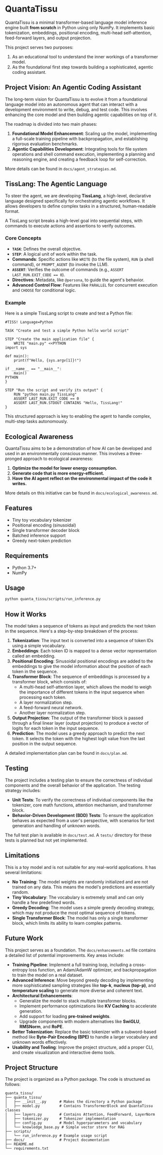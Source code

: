 # QuantaTissu

QuantaTissu is a minimal transformer-based language model inference engine built **from scratch** in Python using only NumPy. It implements basic tokenization, embeddings, positional encoding, multi-head self-attention, feed-forward layers, and output projection.

This project serves two purposes:
1.  As an educational tool to understand the inner workings of a transformer model.
2.  As the foundational first step towards building a sophisticated, agentic coding assistant.

## Project Vision: An Agentic Coding Assistant

The long-term vision for QuantaTissu is to evolve it from a foundational language model into an autonomous agent that can interact with a development environment to write, debug, and test code. This involves enhancing the core model and then building agentic capabilities on top of it.

The roadmap is divided into two main phases:
1.  **Foundational Model Enhancement**: Scaling up the model, implementing a full-scale training pipeline with backpropagation, and establishing rigorous evaluation benchmarks.
2.  **Agentic Capabilities Development**: Integrating tools for file system operations and shell command execution, implementing a planning and reasoning engine, and creating a feedback loop for self-correction.

More details can be found in `docs/agent_strategies.md`.

## TissLang: The Agentic Language

To steer the agent, we are developing **TissLang**, a high-level, declarative language designed specifically for orchestrating agentic workflows. It allows developers to define complex tasks in a structured, human-readable format.

A TissLang script breaks a high-level goal into sequential steps, with commands to execute actions and assertions to verify outcomes.

### Core Concepts

-   **`TASK`**: Defines the overall objective.
-   **`STEP`**: A logical unit of work within the task.
-   **Commands**: Specific actions like `WRITE` (to the file system), `RUN` (a shell command), or `PROMPT_AGENT` (to invoke the LLM).
-   **`ASSERT`**: Verifies the outcome of commands (e.g., `ASSERT LAST_RUN.EXIT_CODE == 0`).
-   **Directives**: Metadata, like `@persona`, to guide the agent's behavior.
-   **Advanced Control Flow**: Features like `PARALLEL` for concurrent execution and `CHOOSE` for conditional logic.

### Example

Here is a simple TissLang script to create and test a Python file:

```tiss
#TISS! Language=Python

TASK "Create and test a simple Python hello world script"

STEP "Create the main application file" {
    WRITE "main.py" <<PYTHON
import sys

def main():
    print(f"Hello, {sys.argv[1]}!")

if __name__ == "__main__":
    main()
PYTHON
}

STEP "Run the script and verify its output" {
    RUN "python main.py TissLang"
    ASSERT LAST_RUN.EXIT_CODE == 0
    ASSERT LAST_RUN.STDOUT CONTAINS "Hello, TissLang!"
}
```

This structured approach is key to enabling the agent to handle complex, multi-step tasks autonomously.

## Ecological Awareness

QuantaTissu aims to be a demonstration of how AI can be developed and used in an environmentally conscious manner. This involves a three-pronged approach to ecological awareness:

1.  **Optimize the model for lower energy consumption.**
2.  **Generate code that is more energy-efficient.**
3.  **Have the AI agent reflect on the environmental impact of the code it writes.**

More details on this initiative can be found in `docs/ecological_awareness.md`.

## Features

- Tiny toy vocabulary tokenizer
- Positional encoding (sinusoidal)
- Single transformer decoder block
- Batched inference support
- Greedy next-token prediction

## Requirements

- Python 3.7+
- NumPy

## Usage

```bash
python quanta_tissu/scripts/run_inference.py
```

## How it Works

The model takes a sequence of tokens as input and predicts the next token in the sequence. Here's a step-by-step breakdown of the process:

1.  **Tokenization**: The input text is converted into a sequence of token IDs using a simple vocabulary.
2.  **Embeddings**: Each token ID is mapped to a dense vector representation called an embedding.
3.  **Positional Encoding**: Sinusoidal positional encodings are added to the embeddings to give the model information about the position of each token in the sequence.
4.  **Transformer Block**: The sequence of embeddings is processed by a transformer block, which consists of:
    *   A multi-head self-attention layer, which allows the model to weigh the importance of different tokens in the input sequence when processing each token.
    *   A layer normalization step.
    *   A feed-forward neural network.
    *   Another layer normalization step.
5.  **Output Projection**: The output of the transformer block is passed through a final linear layer (output projection) to produce a vector of logits for each token in the input sequence.
6.  **Prediction**: The model uses a greedy approach to predict the next token. It selects the token with the highest logit value from the last position in the output sequence.

A detailed implementation plan can be found in `docs/plan.md`.

## Testing

The project includes a testing plan to ensure the correctness of individual components and the overall behavior of the application. The testing strategy includes:

-   **Unit Tests**: To verify the correctness of individual components like the tokenizer, core math functions, attention mechanism, and transformer block.
-   **Behavior-Driven Development (BDD) Tests**: To ensure the application behaves as expected from a user's perspective, with scenarios for text generation and handling of unknown words.

The full test plan is available in `docs/test.md`. A `tests/` directory for these tests is planned but not yet implemented.

## Limitations

This is a toy model and is not suitable for any real-world applications. It has several limitations:

-   **No Training**: The model weights are randomly initialized and are not trained on any data. This means the model's predictions are essentially random.
-   **Tiny Vocabulary**: The vocabulary is extremely small and can only handle a few predefined words.
-   **Greedy Decoding**: The model uses a simple greedy decoding strategy, which may not produce the most optimal sequence of tokens.
-   **Single Transformer Block**: The model has only a single transformer block, which limits its ability to learn complex patterns.

## Future Work
This project serves as a foundation. The `docs/enhancements.md` file contains a detailed list of potential improvements. Key areas include:

-   **Training Pipeline**: Implement a full training loop, including a cross-entropy loss function, an Adam/AdamW optimizer, and backpropagation to train the model on a real dataset.
-   **Advanced Inference**: Move beyond greedy decoding by implementing more sophisticated sampling strategies like **top-k**, **nucleus (top-p)**, and **temperature scaling** to generate more diverse and coherent text.
-   **Architectural Enhancements**:
    -   Generalize the model to stack multiple transformer blocks.
    -   Implement performance optimizations like **KV Caching** to accelerate generation.
    -   Add support for loading **pre-trained weights**.
    -   Upgrade components with modern alternatives like **SwiGLU**, **RMSNorm**, and **RoPE**.
-   **Better Tokenization**: Replace the basic tokenizer with a subword-based method like **Byte-Pair Encoding (BPE)** to handle a larger vocabulary and unknown words effectively.
-   **Usability and Tooling**: Improve the project structure, add a proper CLI, and create visualization and interactive demo tools.

## Project Structure

The project is organized as a Python package. The code is structured as follows:

```
quanta_tissu/
├── quanta_tissu/
│   ├── __init__.py      # Makes the directory a Python package
│   ├── model.py         # Contains TransformerBlock and QuantaTissu classes
│   ├── layers.py        # Contains Attention, FeedForward, LayerNorm
│   ├── tokenizer.py     # Tokenizer implementation
│   ├── config.py        # Model hyperparameters and vocabulary
│   └── knowledge_base.py # Simple vector store for RAG
├── scripts/
│   └── run_inference.py # Example usage script
├── docs/                # Project documentation
├── README.md
└── requirements.txt
```
